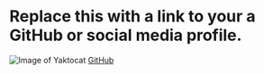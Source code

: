 # Replace this with a link to your a GitHub or social media profile.
![Image of Yaktocat](https://octodex.github.com/images/yaktocat.png)
[GitHub](https://lab.github.com/public/communicating-using-markdown.pdf)
